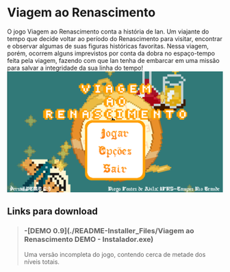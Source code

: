 
# Viagem ao Renascimento

  O jogo Viagem ao Renascimento conta a história de Ian. Um viajante do tempo que decide voltar ao período do Renascimento para visitar, encontrar e observar algumas de suas figuras históricas favoritas.
  Nessa viagem, porém, ocorrem alguns imprevistos por conta da dobra no espaço-tempo feita pela viagem, fazendo com que Ian tenha de embarcar em uma missão para salvar a integridade da sua linha do tempo!
![Screenshot do menu principal na versão DEMO 0.9](./README-Installer_Files/Menu-DEMO.png)

## Links para download

>### -[DEMO 0.9](./README-Installer_Files/Viagem ao Renascimento DEMO - Instalador.exe)
>
> Uma versão incompleta do jogo, contendo cerca de metade dos níveis totais.
